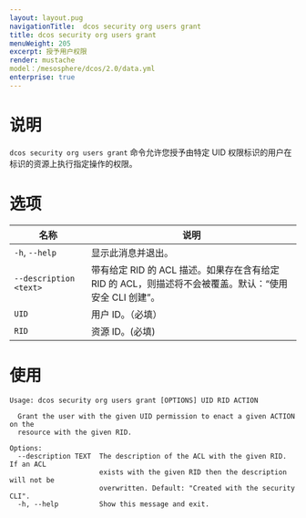 ```yaml
---
layout: layout.pug
navigationTitle:  dcos security org users grant
title: dcos security org users grant
menuWeight: 205
excerpt: 授予用户权限
render: mustache
model：/mesosphere/dcos/2.0/data.yml
enterprise: true
---
```


# 说明

`dcos security org users grant` 命令允许您授予由特定 UID 权限标识的用户在标识的资源上执行指定操作的权限。

# 选项
 
| 名称 | 说明 |
|---------|-------------|
| `-h`, `--help`| 显示此消息并退出。|
| `--description <text>` | 带有给定 RID 的 ACL 描述。如果存在含有给定 RID 的 ACL，则描述将不会被覆盖。默认：“使用安全 CLI 创建”。|
| `UID` | 用户 ID。（必填）|
| `RID` | 资源 ID。(必填) |

# 使用

```
Usage: dcos security org users grant [OPTIONS] UID RID ACTION

  Grant the user with the given UID permission to enact a given ACTION on the
  resource with the given RID.

Options:
  --description TEXT  The description of the ACL with the given RID. If an ACL
                      exists with the given RID then the description will not be
                      overwritten. Default: "Created with the security CLI".
  -h, --help          Show this message and exit.
```
